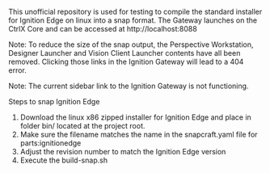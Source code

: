 This unofficial repository is used for testing to compile the standard installer for Ignition Edge on linux into a snap format.
The Gateway launches on the CtrlX Core and can be accessed at http://localhost:8088

Note: To reduce the size of the snap output, the Perspective Workstation, Designer Launcher and Vision Client Launcher contents have all been removed. Clicking those links in the Ignition Gateway will lead to a 404 error.

Note: The current sidebar link to the Ignition Gateway is not functioning.

Steps to snap Ignition Edge
1. Download the linux x86 zipped installer for Ignition Edge and place in folder bin/ located at the project root.
2. Make sure the filename matches the name in the snapcraft.yaml file for parts:ignitionedge
3. Adjust the revision number to match the Ignition Edge version
4. Execute the build-snap.sh
